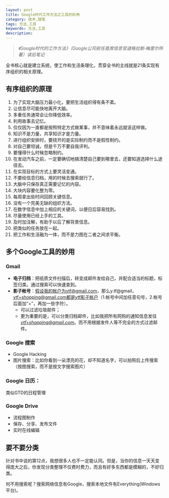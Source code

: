 ```yaml
---
layout: post
title: Google时代工作方法之工具的妙用
category: 技术,随笔
tags: 方法,工具
keywords: 方法,工具
description:
---
```


> *《Google时代的工作方法》（Google公司前任首席信息官道格拉斯·梅里尔所著）读后笔记*

全书核心就是建立系统，使工作和生活条理化，贯穿全书的主线就是21条实现有序组织的相关原理。

## 有序组织的原理

1. 为了实现大脑压力最小化，要把生活组织得有条不紊。
2. 让信息尽可能快地离开大脑。
3. 多重任务通常会让你降低效率。
4. 利用故事去记忆。
5. 仅仅因为一直都是按照特定方式做某事，并不意味着永远就该这样做。
6. 知识不是力量，共享知识才是力量。
7. 进行组织安排时，要绕开的是实际制约而不是假性制约。
8. 对自己要坦诚，但是千万不要自我评判。
9. 要懂得什么时候忽略制约。
10. 在发动汽车之前，一定要确切地搞清楚自己要到哪里去，还要知道选择什么途径去。
11. 在实现目标的方式上要灵活变通。
12. 不要给信息归档，用的时候去搜索就行了。
13. 大脑中只保存真正需要记忆的内容。
14. 大块内容要化整为零。
15. 每周拿出些时间回顾关键信息。
16. 没有一个完美无缺的组织方法。
17. 在数字信息中加上相应的关键词，以便日后容易找到。
18. 尽量使用已经上手的工具。
19. 及时加注解，有助于以后了解背景信息。
20. 把类似的任务放在一起。
21. 把工作和生活融为一体，而不是力图在二者之间求平衡。

## 多个Google工具的妙用

### Gmail
	
- **电子归档**：把纸质文件扫描后，转变成邮件发给自己，并配合适当的标题，标签归类。通过搜索可以快速查到。
- **影子帐号**：假设我的帐户为ytf@gmail.com，那么y.tf@gmail，ytf+shopping@gmail.com都是ytf影子帐户（1.帐号中间加任意句号，2.帐号后面加“+”，再加一些字符）。
	+ 可以过滤垃圾邮件；
	+ 更为重要的是，可以分类归档邮件，比如我把所有网购的通知信息发往*ytf+shopping@gmail.com*。而不用根据发件人等不完全的方式过滤邮件。

### Google 搜索

- Google Hacking
- 图片搜索：比如你看到一朵漂亮的花，却不知道名字，可以拍照后上传搜索（按图搜索，而不是按文字搜索图片）

### Google 日历：

类似GTD的日程管理

### Google Drive

- 流程图制作
- 保存、分享、发布文件
- 实时在线编辑 

## 要不要分类

针对书中说的第12点，我想很多人也不一定能认同。但是，当你的信息一天天变得庞大之后，你发现分类整理不仅费时费力，而且有好多东西都是模糊的，不好归类。

何不用搜索呢？搜索网络信息有Google，搜索本地文件有Everything(Windows平台)。



